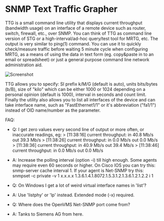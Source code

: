 # SNMP Text Traffic Grapher 

TTG is a small command line utility that displays current throughput (bandwidth usage) on an interface of a remote device such as router, switch, firewall, etc., over SNMP. You can think of TTG as command line version of STG or a high-interval/ad-hoc query/test tool for MRTG, etc. The output is very similar to ping(1) command. You can use it to quickly check/measure traffic before waiting 5 minute cycle when configuring MRTG, as a means of using the data in text form (eg. copy&paste in to an email or spreadsheet) or just a general purpose command line network administration aid.

![Screenshot](https://raw.githubusercontent.com/tenox7/ttg/master/screenshot.gif "ttg Screenshot")

TTG allows you to specify: SI prefix k/M/G (default is auto), units bits/bytes (b/B), size of "kilo" which can be either 1000 or 1024 depending on a personal opinion (default is 1000), interval in seconds and count limit. Finally the utility also allows you to list all interfaces of the device and can take interface name, such as "FastEthernet1/1" or it's abbreviation ("fa1/1") instead of OID name/number as the parameter. 

FAQ:
* Q: I get zero values every second line of output or more often, or inaccurate readings, eg:
      > [11:38:16] current throughput: in 40.8 Mb/s out 39.3 Mb/s
      > [11:38:26] current throughput: in 0.0 Mb/s out 0.0 Mb/s
      > [11:38:36] current throughput: in 40.9 Mb/s out 39.4 Mb/s
      > [11:38:46] current throughput: in 0.0 Mb/s out 0.0 Mb/s
* A: Increase the polling interval (option -i) till high enough. Some agents may require even 60 seconds or higher. On Cisco IOS you can try this: snmp-server cache interval 1. If your agent is Net-SNMP try this: snmpset -c private -v 1 x.x.x.x 1.3.6.1.4.1.8072.1.5.3.1.2.1.3.6.1.2.1.2.2 i 1

* Q: On Windows I get a lot of weird virtual interface names in 'list'?
* A: Use 'listphy' or 'lp' instead. Extended mode (-x) required.

* Q: Where does the OpenVMS Net-SNMP port come from?
* A: Tanks to Siemens AG from here.